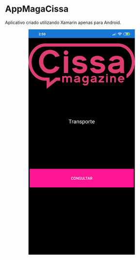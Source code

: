 # AppMagaCissa
Aplicativo criado utilizando Xamarin apenas para Android.

<p align="center">
  <img src="App.png" width="350" title="hover text">
</p>
